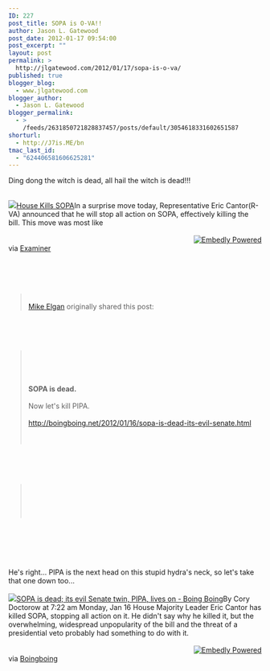 ```yaml
---
ID: 227
post_title: SOPA is O-VA!!
author: Jason L. Gatewood
post_date: 2012-01-17 09:54:00
post_excerpt: ""
layout: post
permalink: >
  http://jlgatewood.com/2012/01/17/sopa-is-o-va/
published: true
blogger_blog:
  - www.jlgatewood.com
blogger_author:
  - Jason L. Gatewood
blogger_permalink:
  - >
    /feeds/2631850721828837457/posts/default/3054618331602651587
shorturl:
  - http://J7is.ME/bn
tmac_last_id:
  - "624406581606625281"
---
```

Ding dong the witch is dead, all hail the witch is dead!!!<br /><div><br /><div><img src="http://www.jlgatewood.com/wp-content/uploads/2012/01/examiner-btn1.jpg" class="thumb embedly-thumbnail-small" /><a href="https://www.examiner.com/computers-in-denver/house-kills-sopa">House Kills SOPA</a>In a surprise move today, Representative Eric Cantor(R-VA) announced that he will stop all action on SOPA, effectively killing the bill. This move was most like<br /><div></div><br /><span style="float:right"><a target="_blank" href="http://embed.ly?src=anywhere" title="Powered by Embedly"><img src="http://www.jlgatewood.comhttp:0//www.jlgatewood.com//static.embed.ly/images/logos/embedly-powered-small-light.png" alt="Embedly Powered" /></a></span><br /><div><span>via </span><a href="https://www.examiner.com/" target="_blank">Examiner</a></div><br /><div></div><br /></div><br /></div><br /><blockquote><br /><div><a href="https://plus.google.com/113117251731252114390" rel="nofollow">Mike Elgan</a> originally shared this post:</div></blockquote><br /><div><br /><div><br /><blockquote><br /><div><br /><div><br /><br /><strong>SOPA is dead.</strong><br /><br />Now let's kill PIPA.<br /><br /><a href="http://boingboing.net/2012/01/16/sopa-is-dead-its-evil-senate.html">http://boingboing.net/2012/01/16/sopa-is-dead-its-evil-senate.html</a><br /><br /></div><br /></div></blockquote><br /><div><br /><div><br /><blockquote><br /><div><img src="http://www.jlgatewood.com/wp-content/uploads/2012/01/Screen%2BShot%2B2012-01-12%2Bat%2B12.59.32%2BPM.png" alt="" /></div><br /><div></div><br /><div></div><br /><div></div></blockquote><br /></div><br /></div><br /></div><br /></div><br />He's right... PIPA is the next head on this stupid hydra's neck, so let's take that one down too...<br /><div><br /><div><img src="http://www.jlgatewood.com/wp-content/uploads/2012/01/apple-touch-icon.png" class="thumb embedly-thumbnail-small" /><a href="http://boingboing.net/2012/01/16/sopa-is-dead-its-evil-senate.html">SOPA is dead; its evil Senate twin, PIPA, lives on - Boing Boing</a>By Cory Doctorow at 7:22 am Monday, Jan 16 House Majority Leader Eric Cantor has killed SOPA, stopping all action on it. He didn't say why he killed it, but the overwhelming, widespread unpopularity of the bill and the threat of a presidential veto probably had something to do with it.<br /><div></div><br /><span style="float:right"><a target="_blank" href="http://embed.ly?src=anywhere" title="Powered by Embedly"><img src="http://www.jlgatewood.comhttp:0//www.jlgatewood.com//static.embed.ly/images/logos/embedly-powered-small-light.png" alt="Embedly Powered" /></a></span><br /><div><span>via </span><a href="http://boingboing.net/" target="_blank">Boingboing</a></div><br /><div></div><br /></div><br /></div>